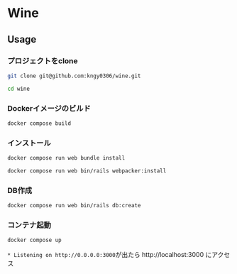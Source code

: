 # Wine


## Usage

### プロジェクトをclone

```sh
git clone git@github.com:kngy0306/wine.git
```

```sh
cd wine
```

### Dockerイメージのビルド

```sh
docker compose build
```

### インストール

```sh
docker compose run web bundle install
```

```sh
docker compose run web bin/rails webpacker:install
```

### DB作成

```sh
docker compose run web bin/rails db:create
```

### コンテナ起動

```sh
docker compose up
```

`* Listening on http://0.0.0.0:3000`が出たら http://localhost:3000 にアクセス